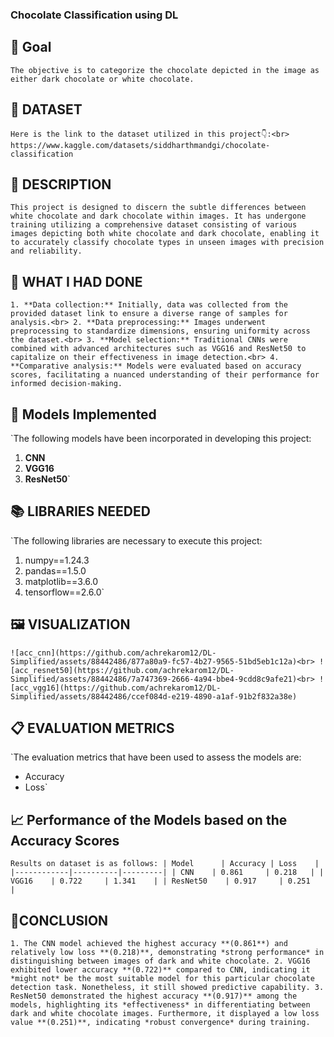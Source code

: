 ### Chocolate Classification using DL

## 🎯 Goal
`The objective is to categorize the chocolate depicted in the image as either dark chocolate or white chocolate.`

## 🧵 DATASET
`Here is the link to the dataset utilized in this project👇:<br>
https://www.kaggle.com/datasets/siddharthmandgi/chocolate-classification`

## 🧾 DESCRIPTION
`This project is designed to discern the subtle differences between white chocolate and dark chocolate within images. It has undergone training utilizing a comprehensive dataset consisting of various images depicting both white chocolate and dark chocolate, enabling it to accurately classify chocolate types in unseen images with precision and reliability.`

## 🧮 WHAT I HAD DONE
`1. **Data collection:** Initially, data was collected from the provided dataset link to ensure a diverse range of samples for analysis.<br>
2. **Data preprocessing:** Images underwent preprocessing to standardize dimensions, ensuring uniformity across the dataset.<br>
3. **Model selection:** Traditional CNNs were combined with advanced architectures such as VGG16 and ResNet50 to capitalize on their effectiveness in image detection.<br>
4. **Comparative analysis:** Models were evaluated based on accuracy scores, facilitating a nuanced understanding of their performance for informed decision-making.`

## 🚀 **Models Implemented**
`The following models have been incorporated in developing this project:
1. **CNN**<br>
2. **VGG16**<br>
3. **ResNet50**`

## 📚 LIBRARIES NEEDED
`The following libraries are necessary to execute this project:
1. numpy==1.24.3
2. pandas==1.5.0
3. matplotlib==3.6.0
4. tensorflow==2.6.0`

## 🖼️ VISUALIZATION
`![acc_cnn](https://github.com/achrekarom12/DL-Simplified/assets/88442486/877a80a9-fc57-4b27-9565-51bd5eb1c12a)<br>
![acc_resnet50](https://github.com/achrekarom12/DL-Simplified/assets/88442486/7a747369-2666-4a94-bbe4-9cdd8c9afe21)<br>
![acc_vgg16](https://github.com/achrekarom12/DL-Simplified/assets/88442486/ccef084d-e219-4890-a1af-91b2f832a38e)`

## 📋 EVALUATION METRICS
`The evaluation metrics that have been used to assess the models are:
- Accuracy<br> 
- Loss`

## 📈 **Performance of the Models based on the Accuracy Scores**
`Results on dataset is as follows:
| Model      | Accuracy | Loss    |
|------------|----------|---------|
| CNN    | 0.861     | 0.218   |
| VGG16    | 0.722     | 1.341    |
| ResNet50    | 0.917     | 0.251    |`


## 📢CONCLUSION
`1. The CNN model achieved the highest accuracy **(0.861**) and relatively low loss **(0.218)**, demonstrating *strong performance* in distinguishing between images of dark and white chocolate.
2. VGG16 exhibited lower accuracy **(0.722)** compared to CNN, indicating it *might not* be the most suitable model for this particular chocolate detection task. Nonetheless, it still showed predictive capability.
3. ResNet50 demonstrated the highest accuracy **(0.917)** among the models, highlighting its *effectiveness* in differentiating between dark and white chocolate images. Furthermore, it displayed a low loss value **(0.251)**, indicating *robust convergence* during training.`
